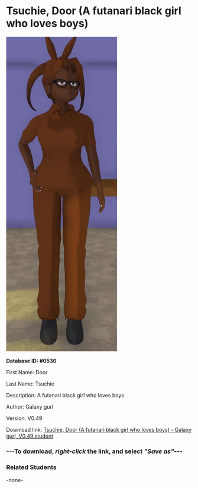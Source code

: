 # Tsuchie, Door (A futanari black girl who loves boys)

<img src="../../Files/Images/Tsuchie, Door (A futanari black girl who loves boys).png" title="Tsuchie, Door (A futanari black girl who loves boys) - Galaxy gurl, V0.49">

**Database ID: #0530**

First Name: Door

Last Name: Tsuchie

Description: A futanari black girl who loves boys

Author: Galaxy gurl

Version: V0.49

Download link: <a href="https://raw.githubusercontent.com/Arbiter1223/Daigaku-Gurashi-Custom-Students/master/Files/Student%20Files/Tsuchie%2C%20Door%20(A%20futanari%20black%20girl%20who%20loves%20boys)%20-%20Galaxy%20gurl%2C%20V0.49.student">Tsuchie, Door (A futanari black girl who loves boys) - Galaxy gurl, V0.49.student</a>

### ---**To download, _right-click_ the link, and select _"Save as"_**---

### Related Students

-none-

